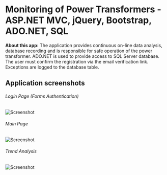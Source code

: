 # Monitoring of Power Transformers - ASP.NET MVC, jQuery, Bootstrap, ADO.NET, SQL 

**About this app:** The application provides continuous on-line data analysis, database recording and is responsible for safe operation of the power transformer. ADO.NET is used to provide access to SQL Server database. The user must confirm the registration via the email verification link. Exceptions are logged to the database table. 

## Application screenshots

###### Login Page (Forms Authentication)

![Screenshot](Images/1.png)

###### Main Page

![Screenshot](Images/2.png)

###### Trend Analysis

![Screenshot](Images/3.png)
